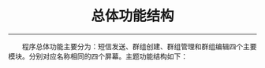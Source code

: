 # <center>总体功能结构


---


　　程序总体功能主要分为：短信发送、群组创建、群组管理和群组编辑四个主要模块。分别对应名称相同的四个屏幕。主题功能结构如下：
<br>
<center>
